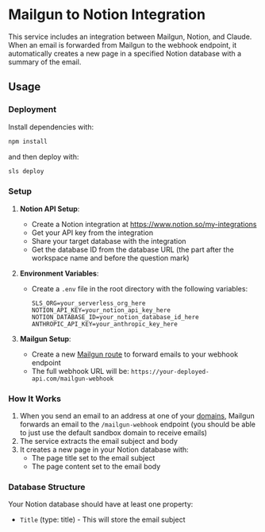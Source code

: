 # Mailgun to Notion Integration

This service includes an integration between Mailgun, Notion, and Claude. When an email is forwarded from Mailgun to the webhook endpoint, it automatically creates a new page in a specified Notion database with a summary of the email.

## Usage

### Deployment

Install dependencies with:

```sh
npm install
```

and then deploy with:

```sh
sls deploy
```

### Setup

1. **Notion API Setup**:
   - Create a Notion integration at https://www.notion.so/my-integrations
   - Get your API key from the integration
   - Share your target database with the integration
   - Get the database ID from the database URL (the part after the workspace name and before the question mark)

2. **Environment Variables**:
   - Create a `.env` file in the root directory with the following variables:
     ```
     SLS_ORG=your_serverless_org_here
     NOTION_API_KEY=your_notion_api_key_here
     NOTION_DATABASE_ID=your_notion_database_id_here
     ANTHROPIC_API_KEY=your_anthropic_key_here
     ```

3. **Mailgun Setup**:
   - Create a new [Mailgun route](https://app.mailgun.com/mg/receiving/routes) to forward emails to your webhook endpoint
   - The full webhook URL will be: `https://your-deployed-api.com/mailgun-webhook`

### How It Works

1. When you send an email to an address at one of your
[domains](https://app.mailgun.com/mg/sending/domains), Mailgun forwards an email to the `/mailgun-webhook` endpoint (you should be able to just use the default sandbox domain to receive emails)
2. The service extracts the email subject and body
3. It creates a new page in your Notion database with:
   - The page title set to the email subject
   - The page content set to the email body

### Database Structure

Your Notion database should have at least one property:
- `Title` (type: title) - This will store the email subject
